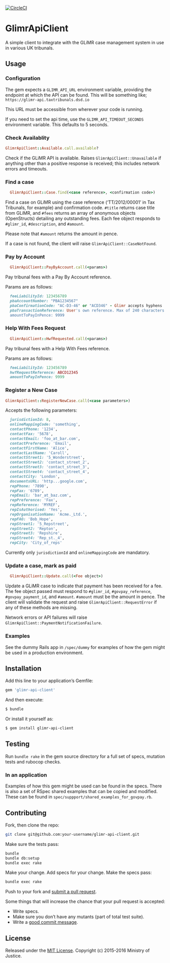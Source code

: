 [![CircleCI](https://circleci.com/gh/ministryofjustice/glimr-api-client.svg?style=svg&circle-token=1d291c45a14d48ef123ffd904169e10b7f47411f)](https://circleci.com/gh/ministryofjustice/glimr-api-client)

# GlimrApiClient

A simple client to integrate with the GLiMR case management system in
use in various UK tribunals.

## Usage

### Configuration

The gem expects a `GLIMR_API_URL` environment variable, providing the
endpoint at which the API can be found. This will be something like;
`https://glimr-api.taxtribunals.dsd.io`

This URL must be accessible from wherever your code is running.

If you need to set the api time, use the `GLIMR_API_TIMEOUT_SECONDS`
environment variable.  This defaults to 5 seconds.

### Check Availablity

```ruby
GlimrApiClient::Available.call.available?
```

Check if the GLiMR API is available.  Raises
`GlimrApiClient::Unavailable` if anything other than a positive response
is received; this includes network errors and timeouts.

### Find a case

```ruby
  GlimrApiClient::Case.find(<case reference>, <confirmation code>)
```

Find a case on GLiMR using the case reference (‘TT/2012/00001’ in Tax
Tribunals, for example) and confirmation code. `#title` returns case
title from GLiMR, and `#fees` returns an array of anonymous objects
(OpenStructs) detailing any outstanding fees. Each fee object responds
to `#glimr_id`, `#description`, and `#amount`.

Please note that `#amount` returns the amount in pence.

If a case is not found, the client will raise `GlimrApiClient::CaseNotFound`.

### Pay by Account

```ruby
  GlimrApiClient::PayByAccount.call(<params>)
```

Pay tribunal fees with a Pay By Account reference.

Params are as follows:

```ruby
  feeLiabilityId: 123456789
  pbaAccountNumber: "PBA1234567"
  pbaConfirmationCode: "AC-D3-46" or "ACD346" - Glimr accepts hyphens
  pbaTransactionReference: User's own reference. Max of 240 characters
  amountToPayInPence: 9999
```

### Help With Fees Request

```ruby
  GlimrApiClient::HwfRequested.call(<params>)
```

Pay tribunal fees with a Help With Fees reference.

Params are as follows:

```ruby
  feeLiabilityId: 123456789
  hwfRequestReference: ABCD12345
  amountToPayInPence: 9999
```

### Register a New Case

```ruby
GlimrApiClient::RegisterNewCase.call(<case parameters>)
```

Accepts the following parameters:

```ruby
  jurisdictionId: 8,
  onlineMappingCode: 'something',
  contactPhone: '1234',
  contactFax: '5678',
  contactEmail: 'foo_at_bar.com',
  contactPreference: 'Email',
  contactFirstName: 'Alice',
  contactLastName: 'Caroll',
  contactStreet1: '5_Wonderstreet',
  contactStreet2: 'contact_street_2',
  contactStreet3: 'contact_street_3',
  contactStreet4: 'contact_street_4',
  contactCity: 'London',
  documentsURL: 'http...google.com',
  repPhone: '7890',
  repFax: '6789',
  repEmail: 'bar_at_baz.com',
  repPreference: 'Fax',
  repReference: 'MYREF',
  repIsAuthorised: 'Yes',
  repOrganisationName: 'Acme._Ltd.',
  repFAO: 'Bob_Hope',
  repStreet1: '5_Repstreet',
  repStreet2: 'Repton',
  repStreet3: 'Repshire',
  repStreet4: 'Rep_st._4',
  repCity: 'City_of_reps'
```

Currently only `jurisdictionId` and `onlineMappingCode` are mandatory.

### Update a case, mark as paid

```ruby
  GlimrApiClient::Update.call(<Fee object>)
```

Update a GLiMR case to indicate that payment has been received for a
fee. The fee object passed must respond to `#glimr_id`,
`#govpay_reference`, `#govpay_payment_id`, and `#amount`.  `#amount`
must be the amount in pence. The client will validate the request and raise
`GlimrApiClient::RequestError` if any of these methods are missing.

Network errors or API failures will raise
`GlimrApiClient::PaymentNotificationFailure`.

### Examples

See the dummy Rails app in `/spec/dummy` for examples of how the gem might
be used in a production environment.

## Installation

Add this line to your application’s Gemfile:

```ruby
gem 'glimr-api-client'
```

And then execute:
```bash
$ bundle
```

Or install it yourself as:
```bash
$ gem install glimr-api-client
```

## Testing

Run `bundle rake` in the gem source directory for a full set of specs,
mutation tests and rubocop checks.

### In an application

Examples of how this gem might be used can be found in the specs.  There
is also a set of RSpec shared examples that can be copied and modified.
These can be found in `spec/suppport/shared_examples_for_govpay.rb`.

## Contributing

Fork, then clone the repo:

```bash
git clone git@github.com:your-username/glimr-api-client.git
```

Make sure the tests pass:

```bash
bundle
bundle db:setup
bundle exec rake
```

Make your change. Add specs for your change. Make the specs pass:

```bash
bundle exec rake
```

Push to your fork and [submit a pull request][pr].

[pr]: https://github.com/ministryofjustice/glimr-api-client/compare

Some things that will increase the chance that your pull request is
accepted:

* Write specs.
* Make sure you don’t have any mutants (part of total test suite).
* Write a [good commit message][commit].

[commit]: https://github.com/alphagov/styleguides/blob/master/git.md

## License
Released under the [MIT License](http://opensource.org/licenses/MIT).
Copyright (c) 2015-2016 Ministry of Justice.

